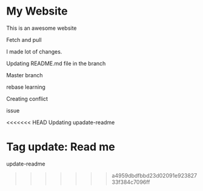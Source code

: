 # My Website
This is an awesome website

Fetch and pull

I made lot of changes. 

Updating README.md file in the branch

Master branch

rebase learning

Creating conflict 

issue

<<<<<<< HEAD
Updating upadate-readme

Tag update: Read me
=======
update-readme
>>>>>>> a4959dbdfbbd23d02091e92382733f384c7096ff
